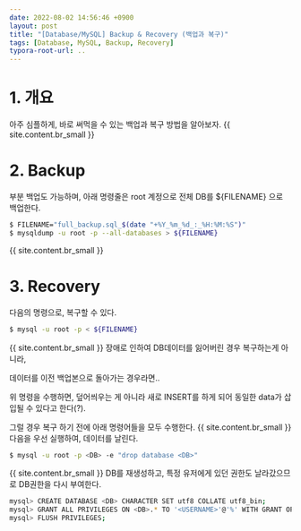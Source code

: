 ```yaml
---
date: 2022-08-02 14:56:46 +0900
layout: post
title: "[Database/MySQL] Backup & Recovery (백업과 복구)"
tags: [Database, MySQL, Backup, Recovery]
typora-root-url: ..
---
```


# 1. 개요

아주 심플하게, 바로 써먹을 수 있는 백업과 복구 방법을 알아보자.
{{ site.content.br_small }}
# 2. Backup

부분 백업도 가능하며, 아래 명령줄은 root 계정으로 전체 DB를 ${FILENAME} 으로 백업한다.

```bash
$ FILENAME="full_backup.sql_$(date "+%Y_%m_%d_:_%H:%M:%S")"
$ mysqldump -u root -p --all-databases > ${FILENAME}
```
{{ site.content.br_small }}
# 3. Recovery

다음의 명령으로, 복구할 수 있다.

```bash
$ mysql -u root -p < ${FILENAME}
```
{{ site.content.br_small }}
장애로 인하여 DB데이터를 잃어버린 경우 복구하는게 아니라,

데이터를 이전 백업본으로 돌아가는 경우라면..

위 명령을 수행하면, 덮어씌우는 게 아니라 새로 INSERT를 하게 되어 동일한 data가 삽입될 수 있다고 한다(?).

그럴 경우 복구 하기 전에 아래 명령어들을 모두 수행한다.
{{ site.content.br_small }}
다음을 우선 실행하여, 데이터를 날린다.

```bash
$ mysql -u root -p <DB> -e "drop database <DB>"
```
{{ site.content.br_small }}
DB를 재생성하고, 특정 유저에게 있던 권한도 날라갔으므로 DB권한을 다시 부여한다.

```bash
mysql> CREATE DATABASE <DB> CHARACTER SET utf8 COLLATE utf8_bin;
mysql> GRANT ALL PRIVILEGES ON <DB>.* TO '<USERNAME>'@'%' WITH GRANT OPTION;
mysql> FLUSH PRIVILEGES;
```

